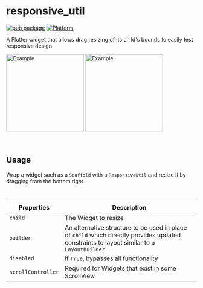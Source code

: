 # responsive_util
[![pub package](https://img.shields.io/pub/v/responsive_util.svg)](https://pub.dartlang.org/packages/responsive_util)
[![Platform](https://img.shields.io/badge/platform-android%20|%20ios-green.svg)](https://pub.dartlang.org/packages/responsive_util)

A Flutter widget that allows drag resizing of its child's bounds to easily test responsive design.

<p>
  <img width="205px" alt="Example" src="https://raw.githubusercontent.com/hawkinsjb1/responsive_util/master/assets/example.gif"/>
  <img width="205px" alt="Example" src="https://raw.githubusercontent.com/hawkinsjb1/responsive_util/master/assets/example2.gif"/>
</p>


<br>

## Usage
Wrap a widget such as a `Scaffold` with a `ResponsiveUtil` and resize it by dragging from the bottom right.

<br>

|  Properties  |   Description   |
|--------------|-----------------|
| `child` | The Widget to resize |
|`builder`| An alternative structure to be used in place of `child` which directly provides updated constraints to layout similar to a `LayoutBuilder`  |
| `disabled` | If `True`, bypasses all functionality |
| `scrollController` | Required for Widgets that exist in some ScrollView |
